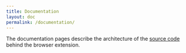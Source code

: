 ```yaml
---
title: Documentation
layout: doc
permalink: /documentation/
---
```


The documentation pages describe the architecture of the [source code](https://github.com/FAIR-biomed/FAIR-biomed) behind the browser extension. 
